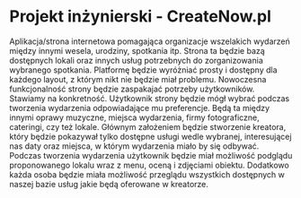# Projekt inżynierski - CreateNow.pl
Aplikacja/strona internetowa pomagająca organizacje wszelakich wydarzeń między innymi wesela, urodziny, spotkania itp. Strona ta będzie bazą dostępnych lokali oraz innych usług potrzebnych do zorganizowania wybranego spotkania. Platformę będzie wyróżniać prosty i dostępny dla każdego layout, z którym nikt nie będzie miał problemu. Nowoczesna funkcjonalność strony będzie zaspakajać potrzeby użytkowników. Stawiamy na konkretność. Użytkownik strony będzie mógł wybrać podczas tworzenia wydarzenia odpowiadające mu preferencje. Będą ta między innymi oprawy muzyczne, miejsca wydarzenia, firmy fotograficzne, cateringi, czy też lokale. Głównym założeniem będzie stworzenie kreatora, który będzie pokazywał tylko dostępne usługi wedle wybranej, interesującej nas daty oraz miejsca, w którym wydarzenia miało by się odbywać. Podczas tworzenia wydarzenia użytkownik będzie miał możliwość podglądu proponowanego lokalu wraz z menu, oceną i zdjęciami obiektu. Dodatkowo każda osoba będzie miała możliwość przeglądu wszystkich dostępnych w naszej bazie usług jakie będą oferowane w kreatorze.
